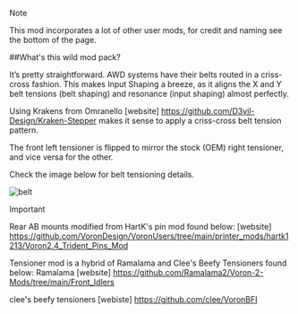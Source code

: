 >[!note]
> This mod incorporates a lot of other user mods, for credit and naming see the bottom of the page.

##What's this wild mod pack?

It’s pretty straightforward. AWD systems have their belts routed in a criss-cross fashion. This makes Input Shaping a breeze, as it aligns the X and Y belt tensions (belt shaping) and resonance (input shaping) almost perfectly.

Using Krakens from Omranello [website] https://github.com/D3vil-Design/Kraken-Stepper makes it sense to apply a criss-cross belt tension pattern.

The front left tensioner is flipped to mirror the stock (OEM) right tensioner, and vice versa for the other.

Check the image below for belt tensioning details.


![belt](https://github.com/user-attachments/assets/3878a689-6910-41f6-a36f-7c29e7d43deb)


>[!IMPORTANT]
> Rear AB mounts modified from HartK's pin mod found below:
> [website] https://github.com/VoronDesign/VoronUsers/tree/main/printer_mods/hartk1213/Voron2.4_Trident_Pins_Mod
>
>Tensioner mod is a hybrid of Ramalama and Clee's Beefy Tensioners found below:
>Ramalama [website] https://github.com/Ramalama2/Voron-2-Mods/tree/main/Front_Idlers
>
>clee's beefy tensioners [webiste] https://github.com/clee/VoronBFI
